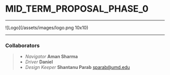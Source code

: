 # MID_TERM_PROPOSAL_PHASE_0
*** 

![Logo](/assets/images/logo.png 10x10)
***
### Collaborators
> - *Navigator*      **Aman Sharma**    
> - *Driver*         **Daniel**  
> - *Design Keeper*  **Shantanu Parab**  <sparab@umd.edu>
